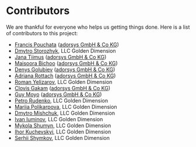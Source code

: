 # Contributors
We are thankful for everyone who helps us getting things done.
Here is a list of contributors to this project:
* [Francis Pouchata](https://github.com/francis-pouatcha) ([adorsys GmbH & Co KG](http://www.adorsys.de))
* [Dmytro Storozhyk](https://github.com/DmytroStorozhyk), LLC Golden Dimension
* [Jana Tiimus](https://github.com/jtiimus) ([adorsys GmbH & Co KG](http://www.adorsys.de))
* [Maisoora Bichoo](mailto:mbi@adorsys.de) ([adorsys GmbH & Co KG](http://www.adorsys.de))
* [Denys Golubiev](https://github.com/DG0lden) ([adorsys GmbH & Co KG](http://www.adorsys.de))
* [Adriana Rottach](mailto:aro@adorsys.de) ([adorsys GmbH & Co KG](http://www.adorsys.de))
* [Roman Yelizarov](https://github.com/elroman), LLC Golden Dimension
* [Clovis Gakam](https://github.com/clovisgakam) ([adorsys GmbH & Co KG](http://www.adorsys.de))
* [Guy Moyo](https://github.com/guymoyo) ([adorsys GmbH & Co KG](http://www.adorsys.de))
* [Petro Rudenko](https://github.com/jfractalus), LLC Golden Dimension
* [Mariia Polikarpova](https://github.com/maypolikarpova), LLC Golden Dimension
* [Dmytro Mishchuk](mailto:dmi@adorsys.com.ua), LLC Golden Dimension
* [Ivan Iuminov](mailto:iiu@adorsys.com.ua), LLC Golden Dimension
* [Mykola Shumyn](mailto:msh@adorsys.com.ua), LLC Golden Dimension
* [Ihor Kuchevskyi](mailto:iku@adorsys.com.ua), LLC Golden Dimension
* [Serhii Shymkov](mailto:ssh@adorsys.com.ua), LLC Golden Dimension

